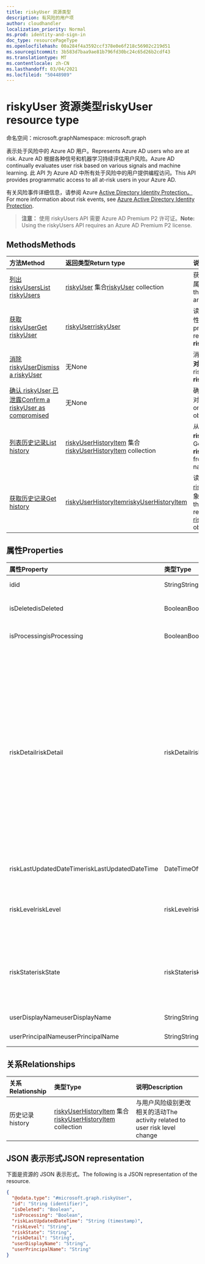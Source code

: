 ```yaml
---
title: riskyUser 资源类型
description: 有风险的用户项
author: cloudhandler
localization_priority: Normal
ms.prod: identity-and-sign-in
doc_type: resourcePageType
ms.openlocfilehash: 00a284f4a3592ccf378e0e6f218c56902c219d51
ms.sourcegitcommit: 3b583d7baa9ae81b796fd30bc24c65d26b2cdf43
ms.translationtype: MT
ms.contentlocale: zh-CN
ms.lasthandoff: 03/04/2021
ms.locfileid: "50448989"
---
```

# <a name="riskyuser-resource-type"></a><span data-ttu-id="932bf-103">riskyUser 资源类型</span><span class="sxs-lookup"><span data-stu-id="932bf-103">riskyUser resource type</span></span>

<span data-ttu-id="932bf-104">命名空间：microsoft.graph</span><span class="sxs-lookup"><span data-stu-id="932bf-104">Namespace: microsoft.graph</span></span>

<span data-ttu-id="932bf-105">表示处于风险中的 Azure AD 用户。</span><span class="sxs-lookup"><span data-stu-id="932bf-105">Represents Azure AD users who are at risk.</span></span> <span data-ttu-id="932bf-106">Azure AD 根据各种信号和机器学习持续评估用户风险。</span><span class="sxs-lookup"><span data-stu-id="932bf-106">Azure AD continually evaluates user risk based on various signals and machine learning.</span></span> <span data-ttu-id="932bf-107">此 API 为 Azure AD 中所有处于风险中的用户提供编程访问。</span><span class="sxs-lookup"><span data-stu-id="932bf-107">This API provides programmatic access to all at-risk users in your Azure AD.</span></span>

<span data-ttu-id="932bf-108">有关风险事件详细信息，请参阅 Azure [Active Directory Identity Protection。](/azure/active-directory/identity-protection/overview-identity-protection)</span><span class="sxs-lookup"><span data-stu-id="932bf-108">For more information about risk events, see [Azure Active Directory Identity Protection](/azure/active-directory/identity-protection/overview-identity-protection).</span></span>

><span data-ttu-id="932bf-109">**注意：** 使用 riskyUsers API 需要 Azure AD Premium P2 许可证。</span><span class="sxs-lookup"><span data-stu-id="932bf-109">**Note:** Using the riskyUsers API requires an Azure AD Premium P2 license.</span></span>

## <a name="methods"></a><span data-ttu-id="932bf-110">Methods</span><span class="sxs-lookup"><span data-stu-id="932bf-110">Methods</span></span>
|<span data-ttu-id="932bf-111">方法</span><span class="sxs-lookup"><span data-stu-id="932bf-111">Method</span></span>|<span data-ttu-id="932bf-112">返回类型</span><span class="sxs-lookup"><span data-stu-id="932bf-112">Return type</span></span>|<span data-ttu-id="932bf-113">说明</span><span class="sxs-lookup"><span data-stu-id="932bf-113">Description</span></span>|
|:---|:---|:---|
|[<span data-ttu-id="932bf-114">列出 riskyUsers</span><span class="sxs-lookup"><span data-stu-id="932bf-114">List riskyUsers</span></span>](../api/riskyuser-list.md)|<span data-ttu-id="932bf-115">[riskyUser](../resources/riskyuser.md) 集合</span><span class="sxs-lookup"><span data-stu-id="932bf-115">[riskyUser](../resources/riskyuser.md) collection</span></span>|<span data-ttu-id="932bf-116">获取 **riskyUser** 对象及其属性的列表。</span><span class="sxs-lookup"><span data-stu-id="932bf-116">Get a list of the **riskyUser** objects and their properties.</span></span>|
|[<span data-ttu-id="932bf-117">获取 riskyUser</span><span class="sxs-lookup"><span data-stu-id="932bf-117">Get riskyUser</span></span>](../api/riskyuser-get.md)|[<span data-ttu-id="932bf-118">riskyUser</span><span class="sxs-lookup"><span data-stu-id="932bf-118">riskyUser</span></span>](../resources/riskyuser.md)|<span data-ttu-id="932bf-119">读取 **riskyUser** 对象的属性和关系。</span><span class="sxs-lookup"><span data-stu-id="932bf-119">Read the properties and relationships of a **riskyUser** object.</span></span>|
|[<span data-ttu-id="932bf-120">消除 riskyUser</span><span class="sxs-lookup"><span data-stu-id="932bf-120">Dismiss a riskyUser</span></span>](../api/riskyuser-dismiss.md)|<span data-ttu-id="932bf-121">无</span><span class="sxs-lookup"><span data-stu-id="932bf-121">None</span></span>|<span data-ttu-id="932bf-122">消除一个或多个 **riskyUser 对象** 的风险。</span><span class="sxs-lookup"><span data-stu-id="932bf-122">Dismiss the risk of one or more **riskyUser** objects.</span></span> |
|[<span data-ttu-id="932bf-123">确认 riskyUser 已泄露</span><span class="sxs-lookup"><span data-stu-id="932bf-123">Confirm a riskyUser as compromised</span></span>](../api/riskyuser-confirmcompromised.md)|<span data-ttu-id="932bf-124">无</span><span class="sxs-lookup"><span data-stu-id="932bf-124">None</span></span>|<span data-ttu-id="932bf-125">确认一个或多个 **riskyUser** 对象受到威胁。</span><span class="sxs-lookup"><span data-stu-id="932bf-125">Confirm one or more **riskyUser** objects as compromised.</span></span>|
|[<span data-ttu-id="932bf-126">列表历史记录</span><span class="sxs-lookup"><span data-stu-id="932bf-126">List history</span></span>](../api/riskyuser-list-history.md)|<span data-ttu-id="932bf-127">[riskyUserHistoryItem](../resources/riskyuserhistoryitem.md) 集合</span><span class="sxs-lookup"><span data-stu-id="932bf-127">[riskyUserHistoryItem](../resources/riskyuserhistoryitem.md) collection</span></span>|<span data-ttu-id="932bf-128">从 **历史记录导航属性获取 riskyUserHistoryItems。**</span><span class="sxs-lookup"><span data-stu-id="932bf-128">Get the **riskyUserHistoryItems** from the history navigation property.</span></span>|
|[<span data-ttu-id="932bf-129">获取历史记录</span><span class="sxs-lookup"><span data-stu-id="932bf-129">Get history</span></span>](../api/riskyuser-get-riskyuserhistoryitem.md)|[<span data-ttu-id="932bf-130">riskyUserHistoryItem</span><span class="sxs-lookup"><span data-stu-id="932bf-130">riskyUserHistoryItem</span></span>](../resources/riskyuserhistoryitem.md)|<span data-ttu-id="932bf-131">读取 [riskyUserHistoryItem](../resources/riskyuserhistoryitem.md) 对象的属性和关系。</span><span class="sxs-lookup"><span data-stu-id="932bf-131">Read the properties and relationships of a [riskyUserHistoryItem](../resources/riskyuserhistoryitem.md) object.</span></span>|


## <a name="properties"></a><span data-ttu-id="932bf-132">属性</span><span class="sxs-lookup"><span data-stu-id="932bf-132">Properties</span></span>
|<span data-ttu-id="932bf-133">属性</span><span class="sxs-lookup"><span data-stu-id="932bf-133">Property</span></span>|<span data-ttu-id="932bf-134">类型</span><span class="sxs-lookup"><span data-stu-id="932bf-134">Type</span></span>|<span data-ttu-id="932bf-135">说明</span><span class="sxs-lookup"><span data-stu-id="932bf-135">Description</span></span>|
|:---|:---|:---|
|<span data-ttu-id="932bf-136">id</span><span class="sxs-lookup"><span data-stu-id="932bf-136">id</span></span>|<span data-ttu-id="932bf-137">String</span><span class="sxs-lookup"><span data-stu-id="932bf-137">String</span></span>|<span data-ttu-id="932bf-138">处于风险中的用户的唯一 ID。</span><span class="sxs-lookup"><span data-stu-id="932bf-138">Unique ID of the user at risk.</span></span>|
|<span data-ttu-id="932bf-139">isDeleted</span><span class="sxs-lookup"><span data-stu-id="932bf-139">isDeleted</span></span>|<span data-ttu-id="932bf-140">Boolean</span><span class="sxs-lookup"><span data-stu-id="932bf-140">Boolean</span></span>|<span data-ttu-id="932bf-141">指示用户是否被删除。</span><span class="sxs-lookup"><span data-stu-id="932bf-141">Indicates whether the user is deleted.</span></span> <span data-ttu-id="932bf-142">可能的值 `true` 是： `false`</span><span class="sxs-lookup"><span data-stu-id="932bf-142">Possible values are: `true`, `false`</span></span>|
|<span data-ttu-id="932bf-143">isProcessing</span><span class="sxs-lookup"><span data-stu-id="932bf-143">isProcessing</span></span>|<span data-ttu-id="932bf-144">Boolean</span><span class="sxs-lookup"><span data-stu-id="932bf-144">Boolean</span></span>|<span data-ttu-id="932bf-145">指示后端正在处理用户的风险状态</span><span class="sxs-lookup"><span data-stu-id="932bf-145">Indicates wehther a user's risky state is being processed by the backend</span></span>|
|<span data-ttu-id="932bf-146">riskDetail</span><span class="sxs-lookup"><span data-stu-id="932bf-146">riskDetail</span></span>|<span data-ttu-id="932bf-147">riskDetail</span><span class="sxs-lookup"><span data-stu-id="932bf-147">riskDetail</span></span>|<span data-ttu-id="932bf-148">检测到的风险的详细信息。</span><span class="sxs-lookup"><span data-stu-id="932bf-148">Details of the detected risk.</span></span> <span data-ttu-id="932bf-149">可取值为：`none`、`adminGeneratedTemporaryPassword`、`userPerformedSecuredPasswordChange`、`userPerformedSecuredPasswordReset`、`adminConfirmedSigninSafe`、`aiConfirmedSigninSafe`、`userPassedMFADrivenByRiskBasedPolicy`、`adminDismissedAllRiskForUser`、`adminConfirmedSigninCompromised`、`hidden`、`adminConfirmedUserCompromised`、`unknownFutureValue`。</span><span class="sxs-lookup"><span data-stu-id="932bf-149">Possible values are: `none`, `adminGeneratedTemporaryPassword`, `userPerformedSecuredPasswordChange`, `userPerformedSecuredPasswordReset`, `adminConfirmedSigninSafe`, `aiConfirmedSigninSafe`, `userPassedMFADrivenByRiskBasedPolicy`, `adminDismissedAllRiskForUser`, `adminConfirmedSigninCompromised`, `hidden`, `adminConfirmedUserCompromised`, `unknownFutureValue`.</span></span>|
|<span data-ttu-id="932bf-150">riskLastUpdatedDateTime</span><span class="sxs-lookup"><span data-stu-id="932bf-150">riskLastUpdatedDateTime</span></span>|<span data-ttu-id="932bf-151">DateTimeOffset</span><span class="sxs-lookup"><span data-stu-id="932bf-151">DateTimeOffset</span></span>|<span data-ttu-id="932bf-152">风险用户上次更新的日期和时间。</span><span class="sxs-lookup"><span data-stu-id="932bf-152">The date and time that the risky user was last updated.</span></span>|
|<span data-ttu-id="932bf-153">riskLevel</span><span class="sxs-lookup"><span data-stu-id="932bf-153">riskLevel</span></span>|<span data-ttu-id="932bf-154">riskLevel</span><span class="sxs-lookup"><span data-stu-id="932bf-154">riskLevel</span></span>|<span data-ttu-id="932bf-155">检测到的风险用户级别。</span><span class="sxs-lookup"><span data-stu-id="932bf-155">Level of the detected risky user.</span></span> <span data-ttu-id="932bf-156">可取值为：`low`、`medium`、`high`、`hidden`、`none`、`unknownFutureValue`。</span><span class="sxs-lookup"><span data-stu-id="932bf-156">Possible values are: `low`, `medium`, `high`, `hidden`, `none`, `unknownFutureValue`.</span></span>|
|<span data-ttu-id="932bf-157">riskState</span><span class="sxs-lookup"><span data-stu-id="932bf-157">riskState</span></span>|<span data-ttu-id="932bf-158">riskState</span><span class="sxs-lookup"><span data-stu-id="932bf-158">riskState</span></span>|<span data-ttu-id="932bf-159">用户风险的状态。</span><span class="sxs-lookup"><span data-stu-id="932bf-159">State of the user's risk.</span></span> <span data-ttu-id="932bf-160">可取值为：`none`、`confirmedSafe`、`remediated`、`dismissed`、`atRisk`、`confirmedCompromised` 或 `unknownFutureValue`。</span><span class="sxs-lookup"><span data-stu-id="932bf-160">Possible values are: `none`, `confirmedSafe`, `remediated`, `dismissed`, `atRisk`, `confirmedCompromised`, `unknownFutureValue`.</span></span>|
|<span data-ttu-id="932bf-161">userDisplayName</span><span class="sxs-lookup"><span data-stu-id="932bf-161">userDisplayName</span></span>|<span data-ttu-id="932bf-162">String</span><span class="sxs-lookup"><span data-stu-id="932bf-162">String</span></span>|<span data-ttu-id="932bf-163">有风险的用户显示名称。</span><span class="sxs-lookup"><span data-stu-id="932bf-163">Risky user display name.</span></span>|
|<span data-ttu-id="932bf-164">userPrincipalName</span><span class="sxs-lookup"><span data-stu-id="932bf-164">userPrincipalName</span></span>|<span data-ttu-id="932bf-165">String</span><span class="sxs-lookup"><span data-stu-id="932bf-165">String</span></span>|<span data-ttu-id="932bf-166">有风险的用户主体名称。</span><span class="sxs-lookup"><span data-stu-id="932bf-166">Risky user principal name.</span></span>|

## <a name="relationships"></a><span data-ttu-id="932bf-167">关系</span><span class="sxs-lookup"><span data-stu-id="932bf-167">Relationships</span></span>
|<span data-ttu-id="932bf-168">关系</span><span class="sxs-lookup"><span data-stu-id="932bf-168">Relationship</span></span>|<span data-ttu-id="932bf-169">类型</span><span class="sxs-lookup"><span data-stu-id="932bf-169">Type</span></span>|<span data-ttu-id="932bf-170">说明</span><span class="sxs-lookup"><span data-stu-id="932bf-170">Description</span></span>|
|:---|:---|:---|
|<span data-ttu-id="932bf-171">历史记录</span><span class="sxs-lookup"><span data-stu-id="932bf-171">history</span></span>|<span data-ttu-id="932bf-172">[riskyUserHistoryItem](../resources/riskyuserhistoryitem.md) 集合</span><span class="sxs-lookup"><span data-stu-id="932bf-172">[riskyUserHistoryItem](../resources/riskyuserhistoryitem.md) collection</span></span>|   <span data-ttu-id="932bf-173">与用户风险级别更改相关的活动</span><span class="sxs-lookup"><span data-stu-id="932bf-173">The activity related to user risk level change</span></span>|

## <a name="json-representation"></a><span data-ttu-id="932bf-174">JSON 表示形式</span><span class="sxs-lookup"><span data-stu-id="932bf-174">JSON representation</span></span>
<span data-ttu-id="932bf-175">下面是资源的 JSON 表示形式。</span><span class="sxs-lookup"><span data-stu-id="932bf-175">The following is a JSON representation of the resource.</span></span>
<!-- {
  "blockType": "resource",
  "keyProperty": "id",
  "@odata.type": "microsoft.graph.riskyUser",
  "baseType": "microsoft.graph.entity",
  "openType": false
}
-->
``` json
{
  "@odata.type": "#microsoft.graph.riskyUser",
  "id": "String (identifier)",
  "isDeleted": "Boolean",
  "isProcessing": "Boolean",
  "riskLastUpdatedDateTime": "String (timestamp)",
  "riskLevel": "String",
  "riskState": "String",
  "riskDetail": "String",
  "userDisplayName": "String",
  "userPrincipalName": "String"
}
```
